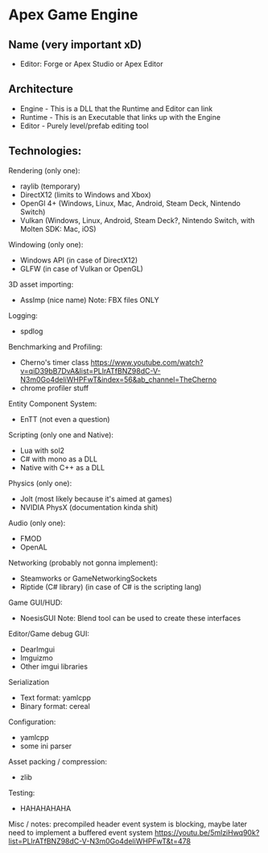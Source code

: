 # Apex Game Engine

## Name (very important xD)
- Editor: Forge or Apex Studio or Apex Editor

## Architecture
- Engine - This is a DLL that the Runtime and Editor can link
- Runtime - This is an Executable that links up with the Engine
- Editor - Purely level/prefab editing tool

## Technologies:
Rendering (only one):
- raylib (temporary)
- DirectX12 (limits to Windows and Xbox)
- OpenGl 4+ (Windows, Linux, Mac, Android, Steam Deck, Nintendo Switch)
- Vulkan (Windows, Linux, Android, Steam Deck?, Nintendo Switch, with Molten SDK: Mac, iOS)

Windowing (only one):
- Windows API (in case of DirectX12)
- GLFW (in case of Vulkan or OpenGL)

3D asset importing:
- AssImp (nice name)
Note: FBX files ONLY

Logging:
- spdlog

Benchmarking and Profiling:
- Cherno's timer class
https://www.youtube.com/watch?v=qiD39bB7DvA&list=PLlrATfBNZ98dC-V-N3m0Go4deliWHPFwT&index=56&ab_channel=TheCherno
- chrome profiler stuff

Entity Component System:
- EnTT (not even a question)

Scripting (only one and Native):
- Lua with sol2
- C# with mono as a DLL
- Native with C++ as a DLL

Physics (only one):
- Jolt (most likely because it's aimed at games)
- NVIDIA PhysX (documentation kinda shit)

Audio (only one):
- FMOD
- OpenAL

Networking (probably not gonna implement):
- Steamworks or GameNetworkingSockets
- Riptide (C# library) (in case of C# is the scripting lang)

Game GUI/HUD:
- NoesisGUI
Note: Blend tool can be used to create these interfaces

Editor/Game debug GUI:
- DearImgui
- Imguizmo
- Other imgui libraries

Serialization
- Text format: yamlcpp
- Binary format: cereal

Configuration:
- yamlcpp
- some ini parser

Asset packing / compression:
- zlib

Testing:
- HAHAHAHAHA

Misc / notes:
precompiled header
event system is blocking, maybe later need to implement a buffered event system
https://youtu.be/5mlziHwq90k?list=PLlrATfBNZ98dC-V-N3m0Go4deliWHPFwT&t=478